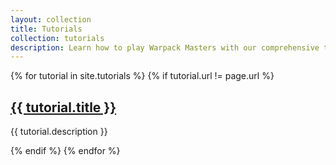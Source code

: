 ```yaml
---
layout: collection
title: Tutorials
collection: tutorials
description: Learn how to play Warpack Masters with our comprehensive tutorials
---
```


{% for tutorial in site.tutorials %}
  {% if tutorial.url != page.url %}
  <div class="tutorial-card">
    <h2><a href="{{ tutorial.url | relative_url }}">{{ tutorial.title }}</a></h2>
    <p>{{ tutorial.description }}</p>
  </div>
  {% endif %}
{% endfor %} 